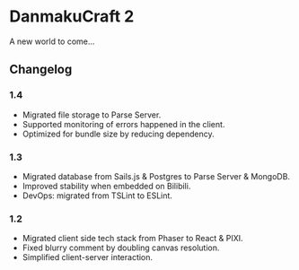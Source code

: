 # DanmakuCraft 2

A new world to come...

## Changelog

### 1.4

- Migrated file storage to Parse Server.
- Supported monitoring of errors happened in the client. 
- Optimized for bundle size by reducing dependency.

### 1.3

- Migrated database from Sails.js & Postgres to Parse Server & MongoDB.
- Improved stability when embedded on Bilibili.
- DevOps: migrated from TSLint to ESLint.

### 1.2

- Migrated client side tech stack from Phaser to React & PIXI.
- Fixed blurry comment by doubling canvas resolution.
- Simplified client-server interaction.
